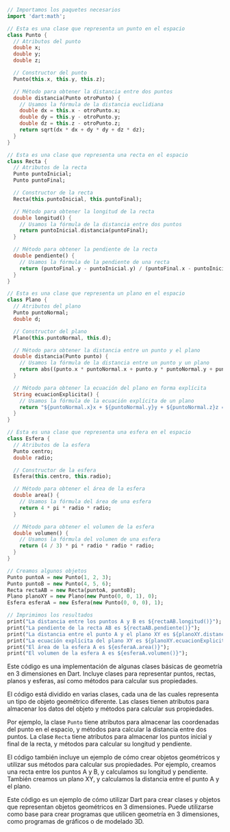 ```dart
// Importamos los paquetes necesarios
import 'dart:math';

// Esta es una clase que representa un punto en el espacio
class Punto {
  // Atributos del punto
  double x;
  double y;
  double z;

  // Constructor del punto
  Punto(this.x, this.y, this.z);

  // Método para obtener la distancia entre dos puntos
  double distancia(Punto otroPunto) {
    // Usamos la fórmula de la distancia euclidiana
    double dx = this.x - otroPunto.x;
    double dy = this.y - otroPunto.y;
    double dz = this.z - otroPunto.z;
    return sqrt(dx * dx + dy * dy + dz * dz);
  }
}

// Esta es una clase que representa una recta en el espacio
class Recta {
  // Atributos de la recta
  Punto puntoInicial;
  Punto puntoFinal;

  // Constructor de la recta
  Recta(this.puntoInicial, this.puntoFinal);

  // Método para obtener la longitud de la recta
  double longitud() {
    // Usamos la fórmula de la distancia entre dos puntos
    return puntoInicial.distancia(puntoFinal);
  }

  // Método para obtener la pendiente de la recta
  double pendiente() {
    // Usamos la fórmula de la pendiente de una recta
    return (puntoFinal.y - puntoInicial.y) / (puntoFinal.x - puntoInicial.x);
  }
}

// Esta es una clase que representa un plano en el espacio
class Plano {
  // Atributos del plano
  Punto puntoNormal;
  double d;

  // Constructor del plano
  Plano(this.puntoNormal, this.d);

  // Método para obtener la distancia entre un punto y el plano
  double distancia(Punto punto) {
    // Usamos la fórmula de la distancia entre un punto y un plano
    return abs((punto.x * puntoNormal.x + punto.y * puntoNormal.y + punto.z * puntoNormal.z) - d) / sqrt(puntoNormal.x * puntoNormal.x + puntoNormal.y * puntoNormal.y + puntoNormal.z * puntoNormal.z);
  }

  // Método para obtener la ecuación del plano en forma explícita
  String ecuacionExplicita() {
    // Usamos la fórmula de la ecuación explícita de un plano
    return "${puntoNormal.x}x + ${puntoNormal.y}y + ${puntoNormal.z}z = ${d}";
  }
}

// Esta es una clase que representa una esfera en el espacio
class Esfera {
  // Atributos de la esfera
  Punto centro;
  double radio;

  // Constructor de la esfera
  Esfera(this.centro, this.radio);

  // Método para obtener el área de la esfera
  double area() {
    // Usamos la fórmula del área de una esfera
    return 4 * pi * radio * radio;
  }

  // Método para obtener el volumen de la esfera
  double volumen() {
    // Usamos la fórmula del volumen de una esfera
    return (4 / 3) * pi * radio * radio * radio;
  }
}

// Creamos algunos objetos
Punto puntoA = new Punto(1, 2, 3);
Punto puntoB = new Punto(4, 5, 6);
Recta rectaAB = new Recta(puntoA, puntoB);
Plano planoXY = new Plano(new Punto(0, 0, 1), 0);
Esfera esferaA = new Esfera(new Punto(0, 0, 0), 1);

// Imprimimos los resultados
print("La distancia entre los puntos A y B es ${rectaAB.longitud()}");
print("La pendiente de la recta AB es ${rectaAB.pendiente()}");
print("La distancia entre el punto A y el plano XY es ${planoXY.distancia(puntoA)}");
print("La ecuación explícita del plano XY es ${planoXY.ecuacionExplicita()}");
print("El área de la esfera A es ${esferaA.area()}");
print("El volumen de la esfera A es ${esferaA.volumen()}");
```

Este código es una implementación de algunas clases básicas de geometría en 3 dimensiones en Dart. Incluye clases para representar puntos, rectas, planos y esferas, así como métodos para calcular sus propiedades.

El código está dividido en varias clases, cada una de las cuales representa un tipo de objeto geométrico diferente. Las clases tienen atributos para almacenar los datos del objeto y métodos para calcular sus propiedades.

Por ejemplo, la clase `Punto` tiene atributos para almacenar las coordenadas del punto en el espacio, y métodos para calcular la distancia entre dos puntos. La clase `Recta` tiene atributos para almacenar los puntos inicial y final de la recta, y métodos para calcular su longitud y pendiente.

El código también incluye un ejemplo de cómo crear objetos geométricos y utilizar sus métodos para calcular sus propiedades. Por ejemplo, creamos una recta entre los puntos A y B, y calculamos su longitud y pendiente. También creamos un plano XY, y calculamos la distancia entre el punto A y el plano.

Este código es un ejemplo de cómo utilizar Dart para crear clases y objetos que representan objetos geométricos en 3 dimensiones. Puede utilizarse como base para crear programas que utilicen geometría en 3 dimensiones, como programas de gráficos o de modelado 3D.